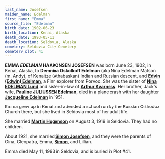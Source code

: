 ```yaml
---
last_name: Josefsen
maiden_name: Edelman
first_name: "Emma"
source_file: "Edelman"
birth_date: 1902-06-23
birth_location: Kenai, Alaska 
death_date: 1993-05-11
death_location: Seldovia, Alaska
cemetery: Seldovia City Cemetery
cemetery_plot: 41
---
```

**EMMA *EDELMAN* HAAKONSEN JOSEFSEN** was born June 23, 1902, in Kenai, Alaska, to **Demnina Oskolkoff Edelman** (aka Nina Edelman Matson (m. Andy), of Kenaitze (Athabaskan) Indian and Russian descent, and [**Edvin (Edwin) Edelman**](../_families/Edelman_Family.md), a Finn explorer from Porvoo. She was the sister of [**Nina EDELMAN Lund**](../_people/Lund_Nina_E_Edelman.md) and sister-in-law of [**Arthur Kvarness**](../_people/Kvarness_Arthur.md).  Her brother, Jack's wife, [**Pauline JULIUSSEN Edelman**](../_people/Edelman_Pauline_Juliussen.md), died in a plane crash with her daughter [**Jacqueline Edelman**](../_people/Edelman_Jacqueline.md) in 1951.

Emma grew up in Kenai and attended a school run by the Russian Orthodox Church there, but she lived in Seldovia most of her adult life.   

She married [**Martin Hogenson**](./Haakonsen_hogenson_Martin.md) on August 3, 1919 in Seldovia. They had no children.

About 1921, she married [**Simon Josefsen**](./Josefsen_Simon_Andreas.md), and they were the parents of Gina, Cleopatra, Emma, [**Simon**](./Josefsen_Simon_F.md), and Lillian. 

Emma died May 11, 1993 in Seldovia, and is buried in Plot #41.

